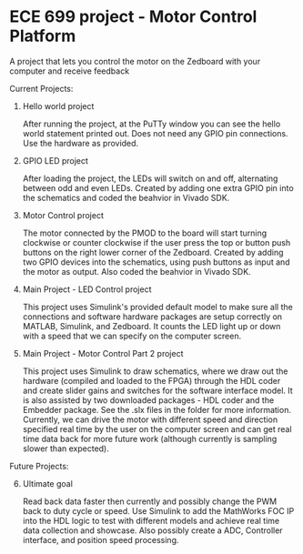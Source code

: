 # ECE 699 project - Motor Control Platform
A project that lets you control the motor on the Zedboard with your computer and receive feedback


Current Projects:

1. Hello world project

    After running the project, at the PuTTy window you can see the hello world statement printed out. Does not need any GPIO pin connections. Use the hardware as provided.
    
2. GPIO LED project

    After loading the project, the LEDs will switch on and off, alternating between odd and even LEDs. Created by adding one extra GPIO pin into the schematics and coded the beahvior in Vivado SDK. 
    
3. Motor Control project

    The motor connected by the PMOD to the board will start turning clockwise or counter clockwise if the user press the top or button push buttons on the right lower corner of the Zedboard. Created by adding two GPIO devices into the schematics, using push buttons as input and the motor as output. Also coded the beahvior in Vivado SDK. 

4. Main Project - LED Control project
    
    This project uses Simulink's provided default model to make sure all the connections and software hardware packages are setup correctly on MATLAB, Simulink, and Zedboard. It counts the LED light up or down with a speed that we can specify on the computer screen.
    
5. Main Project - Motor Control Part 2 project

    This project uses Simulink to draw schematics, where we draw out the hardware (compiled and loaded to the FPGA) through the HDL coder and create slider gains and switches for the software interface model. It is also assisted by two downloaded packages - HDL coder and the Embedder package. See the .slx files in the folder for more information. Currently, we can drive the motor with different speed and direction specified real time by the user on the computer screen and can get real time data back for more future work (although currently is sampling slower than expected).
    
Future Projects:

6. Ultimate goal

    Read back data faster then currently and possibly change the PWM back to duty cycle or speed. Use Simulink to add the MathWorks FOC IP into the HDL logic to test with different models and achieve real time data collection and showcase. Also possibly create a ADC, Controller interface, and position speed processing.
